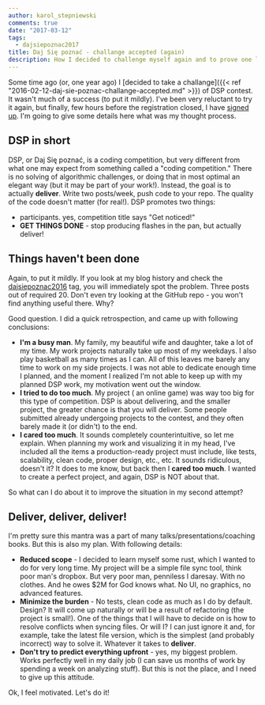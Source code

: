 ```yaml
---
author: karol_stepniewski
comments: true
date: "2017-03-12"
tags:
  - dajsiepoznac2017
title: Daj Się poznać - challange accepted (again)
description: How I decided to challenge myself again and to prove one learns from his/her mistakes
---
```


Some time ago (or, one year ago) I [decided to take a challange]({{< ref "2016-02-12-daj-sie-poznac-challange-accepted.md" >}}) of DSP contest. It wasn't much of a success (to put it mildly). I've been very reluctant to try it again, but finally, few hours before the registration closed, I have [signed up](http://uczestnicy.dajsiepoznac.pl/lista). I'm going to give some details here what was my thought process.

## DSP in short ##
DSP, or Daj Się poznać, is a coding competition, but very different from what one may expect from something called a "coding competition." There is no solving of algorithmic challenges, or doing that in most optimal an elegant way (but it may be part of your work!). Instead, the goal is to actually **deliver**. Write two posts/week, push code to your repo. The quality of the code doesn't matter (for real!). DSP promotes two things:

* participants. yes, competition title says "Get noticed!"
* **GET THINGS DONE** - stop producing flashes in the pan, but actually deliver!

## Things haven't been done ##
Again, to put it mildly. If you look at my blog history and check the [dajsiepoznac2016](/tags/dajsiepoznac2016/) tag, you will immediately spot the problem. Three posts out of required 20. Don't even try looking at the GitHub repo - you won't find anything useful there. Why?

Good question. I did a quick retrospection, and came up with following conclusions:

* **I'm a busy man**. My family, my beautiful wife and daughter, take a lot of my time. My work projects naturally take up most of my weekdays. I also play basketball as many times as I can. All of this leaves me barely any time to work on my side projects. I was not able to dedicate enough time I planned, and the moment I realized I'm not able to keep up with my planned DSP work, my motivation went out the window.
* **I tried to do too much**. My project ( an online game) was way too big for this type of competition. DSP is about delivering, and the smaller project, the greater chance is that you will deliver. Some people submitted already undergoing projects to the contest, and they often barely made it (or didn't) to the end.
* **I cared too much**. It sounds completely counterintuitive, so let me explain. When planning my work and visualizing it in my head, I've included all the items a production-ready project must include, like tests, scalability, clean code, proper design, etc., etc. It sounds ridiculous,  doesn't it? It does to me know, but back then I **cared too much**. I wanted to create a perfect project, and again, DSP is NOT about that.

So what can I do about it to improve the situation in my second attempt?

## Deliver, deliver, deliver!
I'm pretty sure this mantra was a part of many talks/presentations/coaching books. But this is also my plan. With following details:

* **Reduced scope** - I decided to learn myself some rust, which I wanted to do for very long time. My project will be a simple file sync tool, think poor man's dropbox. But very poor man, penniless I daresay. With no clothes. And he owes $2M for God knows what. No UI, no graphics, no advanced features.
* **Minimize the burden** - No tests, clean code as much as I do by default. Design? It will come up naturally or will be a result of refactoring (the project is small!). One of the things that I will have to decide on is how to resolve conflicts when syncing files. Or will I? I can just ignore it and, for example, take the latest file version, which is the simplest (and probably incorrect) way to solve it. Whatever it takes to **deliver**.
* **Don't try to predict everything upfront** - yes, my biggest problem. Works perfectly well in my daily job (I can save us months of work by spending a week on analyzing stuff). But this is not the place, and I need to give up this attitude.

Ok, I feel motivated. Let's do it!




